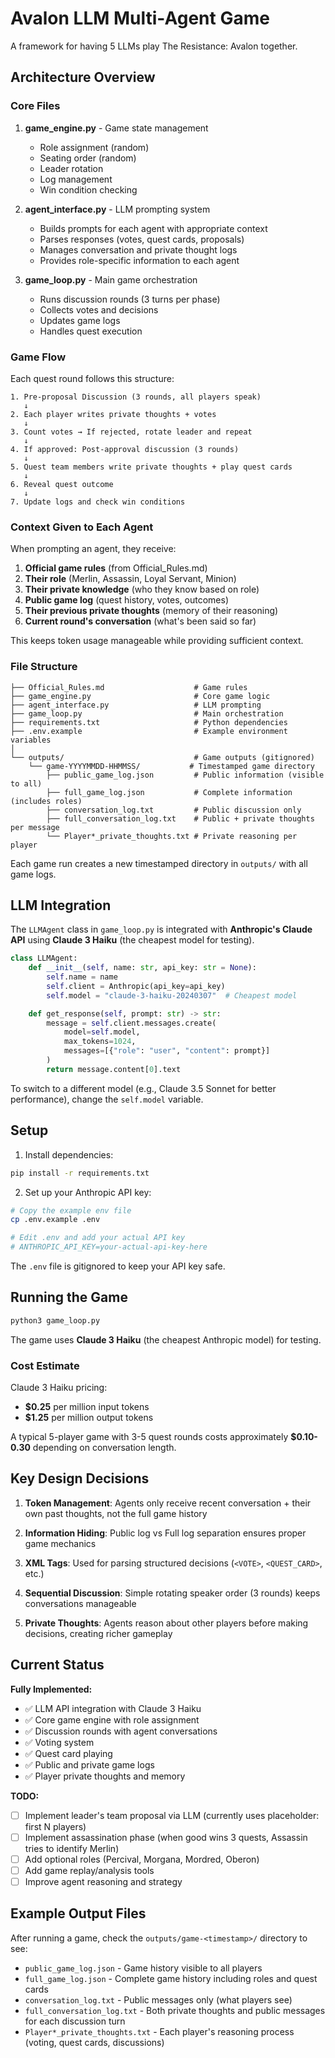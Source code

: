 # Avalon LLM Multi-Agent Game

A framework for having 5 LLMs play The Resistance: Avalon together.

## Architecture Overview

### Core Files

1. **game_engine.py** - Game state management
   - Role assignment (random)
   - Seating order (random)
   - Leader rotation
   - Log management
   - Win condition checking

2. **agent_interface.py** - LLM prompting system
   - Builds prompts for each agent with appropriate context
   - Parses responses (votes, quest cards, proposals)
   - Manages conversation and private thought logs
   - Provides role-specific information to each agent

3. **game_loop.py** - Main game orchestration
   - Runs discussion rounds (3 turns per phase)
   - Collects votes and decisions
   - Updates game logs
   - Handles quest execution

### Game Flow

Each quest round follows this structure:

```
1. Pre-proposal Discussion (3 rounds, all players speak)
   ↓
2. Each player writes private thoughts + votes
   ↓
3. Count votes → If rejected, rotate leader and repeat
   ↓
4. If approved: Post-approval discussion (3 rounds)
   ↓
5. Quest team members write private thoughts + play quest cards
   ↓
6. Reveal quest outcome
   ↓
7. Update logs and check win conditions
```

### Context Given to Each Agent

When prompting an agent, they receive:

1. **Official game rules** (from Official_Rules.md)
2. **Their role** (Merlin, Assassin, Loyal Servant, Minion)
3. **Their private knowledge** (who they know based on role)
4. **Public game log** (quest history, votes, outcomes)
5. **Their previous private thoughts** (memory of their reasoning)
6. **Current round's conversation** (what's been said so far)

This keeps token usage manageable while providing sufficient context.

### File Structure

```
├── Official_Rules.md                    # Game rules
├── game_engine.py                       # Core game logic
├── agent_interface.py                   # LLM prompting
├── game_loop.py                         # Main orchestration
├── requirements.txt                     # Python dependencies
├── .env.example                         # Example environment variables
│
└── outputs/                             # Game outputs (gitignored)
    └── game-YYYYMMDD-HHMMSS/           # Timestamped game directory
        ├── public_game_log.json         # Public information (visible to all)
        ├── full_game_log.json           # Complete information (includes roles)
        ├── conversation_log.txt         # Public discussion only
        ├── full_conversation_log.txt    # Public + private thoughts per message
        └── Player*_private_thoughts.txt # Private reasoning per player
```

Each game run creates a new timestamped directory in `outputs/` with all game logs.

## LLM Integration

The `LLMAgent` class in `game_loop.py` is integrated with **Anthropic's Claude API** using **Claude 3 Haiku** (the cheapest model for testing).

```python
class LLMAgent:
    def __init__(self, name: str, api_key: str = None):
        self.name = name
        self.client = Anthropic(api_key=api_key)
        self.model = "claude-3-haiku-20240307"  # Cheapest model

    def get_response(self, prompt: str) -> str:
        message = self.client.messages.create(
            model=self.model,
            max_tokens=1024,
            messages=[{"role": "user", "content": prompt}]
        )
        return message.content[0].text
```

To switch to a different model (e.g., Claude 3.5 Sonnet for better performance), change the `self.model` variable.

## Setup

1. Install dependencies:
```bash
pip install -r requirements.txt
```

2. Set up your Anthropic API key:
```bash
# Copy the example env file
cp .env.example .env

# Edit .env and add your actual API key
# ANTHROPIC_API_KEY=your-actual-api-key-here
```

The `.env` file is gitignored to keep your API key safe.

## Running the Game

```bash
python3 game_loop.py
```

The game uses **Claude 3 Haiku** (the cheapest Anthropic model) for testing.

### Cost Estimate

Claude 3 Haiku pricing:
- **$0.25** per million input tokens
- **$1.25** per million output tokens

A typical 5-player game with 3-5 quest rounds costs approximately **$0.10-0.30** depending on conversation length.

## Key Design Decisions

1. **Token Management**: Agents only receive recent conversation + their own past thoughts, not the full game history

2. **Information Hiding**: Public log vs Full log separation ensures proper game mechanics

3. **XML Tags**: Used for parsing structured decisions (`<VOTE>`, `<QUEST_CARD>`, etc.)

4. **Sequential Discussion**: Simple rotating speaker order (3 rounds) keeps conversations manageable

5. **Private Thoughts**: Agents reason about other players before making decisions, creating richer gameplay

## Current Status

**Fully Implemented:**
- ✅ LLM API integration with Claude 3 Haiku
- ✅ Core game engine with role assignment
- ✅ Discussion rounds with agent conversations
- ✅ Voting system
- ✅ Quest card playing
- ✅ Public and private game logs
- ✅ Player private thoughts and memory

**TODO:**
- [ ] Implement leader's team proposal via LLM (currently uses placeholder: first N players)
- [ ] Implement assassination phase (when good wins 3 quests, Assassin tries to identify Merlin)
- [ ] Add optional roles (Percival, Morgana, Mordred, Oberon)
- [ ] Add game replay/analysis tools
- [ ] Improve agent reasoning and strategy

## Example Output Files

After running a game, check the `outputs/game-<timestamp>/` directory to see:
- `public_game_log.json` - Game history visible to all players
- `full_game_log.json` - Complete game history including roles and quest cards
- `conversation_log.txt` - Public messages only (what players see)
- `full_conversation_log.txt` - Both private thoughts and public messages for each discussion turn
- `Player*_private_thoughts.txt` - Each player's reasoning process (voting, quest cards, discussions)
